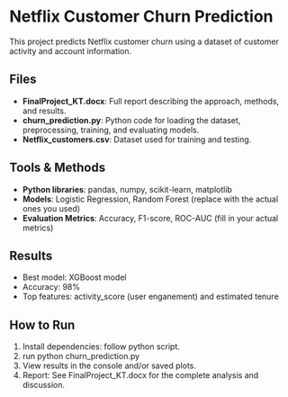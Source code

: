 # Netflix Customer Churn Prediction

This project predicts Netflix customer churn using a dataset of customer activity and account information.  

## Files
- **FinalProject_KT.docx**: Full report describing the approach, methods, and results.
- **churn_prediction.py**: Python code for loading the dataset, preprocessing, training, and evaluating models.
- **Netflix_customers.csv**: Dataset used for training and testing.

## Tools & Methods
- **Python libraries**: pandas, numpy, scikit-learn, matplotlib
- **Models**: Logistic Regression, Random Forest (replace with the actual ones you used)
- **Evaluation Metrics**: Accuracy, F1-score, ROC-AUC (fill in your actual metrics)

## Results
- Best model: XGBoost model
- Accuracy: 98%
- Top features: activity_score (user enganement) and estimated tenure 

## How to Run
1. Install dependencies: follow python script.
2. run python churn_prediction.py
3. View results in the console and/or saved plots.
4. Report: See FinalProject_KT.docx for the complete analysis and discussion.
